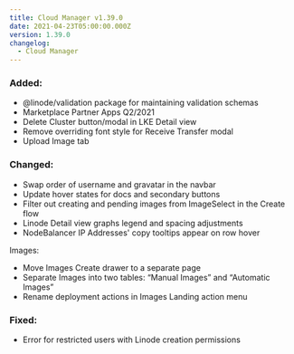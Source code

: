 ```yaml
---
title: Cloud Manager v1.39.0
date: 2021-04-23T05:00:00.000Z
version: 1.39.0
changelog:
  - Cloud Manager
---
```


### Added:
- @linode/validation package for maintaining validation schemas
- Marketplace Partner Apps Q2/2021
- Delete Cluster button/modal in LKE Detail view
- Remove overriding font style for Receive Transfer modal
- Upload Image tab

### Changed:
- Swap order of username and gravatar in the navbar
- Update hover states for docs and secondary buttons
- Filter out creating and pending images from ImageSelect in the Create flow
- Linode Detail view graphs legend and spacing adjustments
- NodeBalancer IP Addresses' copy tooltips appear on row hover

Images:
- Move Images Create drawer to a separate page
- Separate Images into two tables: “Manual Images” and “Automatic Images”
- Rename deployment actions in Images Landing action menu

### Fixed:
- Error for restricted users with Linode creation permissions

